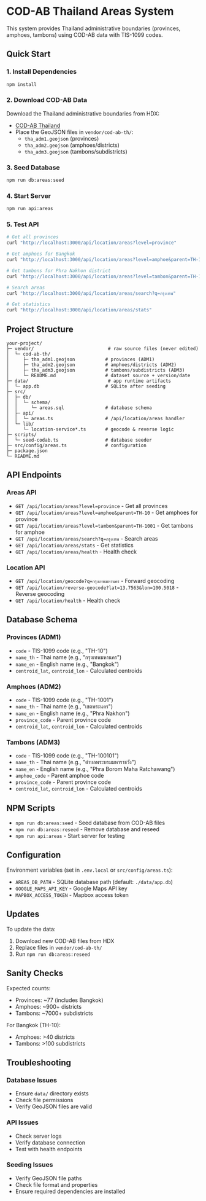 # COD-AB Thailand Areas System

This system provides Thailand administrative boundaries (provinces, amphoes, tambons) using COD-AB data with TIS-1099 codes.

## Quick Start

### 1. Install Dependencies
```bash
npm install
```

### 2. Download COD-AB Data
Download the Thailand administrative boundaries from HDX:
- [COD-AB Thailand](https://data.humdata.org/dataset/cod-ab-tha)
- Place the GeoJSON files in `vendor/cod-ab-th/`:
  - `tha_adm1.geojson` (provinces)
  - `tha_adm2.geojson` (amphoes/districts)
  - `tha_adm3.geojson` (tambons/subdistricts)

### 3. Seed Database
```bash
npm run db:areas:seed
```

### 4. Start Server
```bash
npm run api:areas
```

### 5. Test API
```bash
# Get all provinces
curl "http://localhost:3000/api/location/areas?level=province"

# Get amphoes for Bangkok
curl "http://localhost:3000/api/location/areas?level=amphoe&parent=TH-10"

# Get tambons for Phra Nakhon district
curl "http://localhost:3000/api/location/areas?level=tambon&parent=TH-1001"

# Search areas
curl "http://localhost:3000/api/location/areas/search?q=กรุงเทพ"

# Get statistics
curl "http://localhost:3000/api/location/areas/stats"
```

## Project Structure

```
your-project/
├─ vendor/                           # raw source files (never edited)
│  └─ cod-ab-th/
│     ├─ tha_adm1.geojson           # provinces (ADM1)
│     ├─ tha_adm2.geojson           # amphoes/districts (ADM2)
│     ├─ tha_adm3.geojson           # tambons/subdistricts (ADM3)
│     └─ README.md                  # dataset source + version/date
├─ data/                             # app runtime artifacts
│  └─ app.db                        # SQLite after seeding
├─ src/
│  ├─ db/
│  │  └─ schema/
│  │     └─ areas.sql               # database schema
│  ├─ api/
│  │  └─ areas.ts                   # /api/location/areas handler
│  └─ lib/
│     └─ location-service*.ts       # geocode & reverse logic
├─ scripts/
│  └─ seed-codab.ts                 # database seeder
├─ src/config/areas.ts              # configuration
├─ package.json
└─ README.md
```

## API Endpoints

### Areas API
- `GET /api/location/areas?level=province` - Get all provinces
- `GET /api/location/areas?level=amphoe&parent=TH-10` - Get amphoes for province
- `GET /api/location/areas?level=tambon&parent=TH-1001` - Get tambons for amphoe
- `GET /api/location/areas/search?q=กรุงเทพ` - Search areas
- `GET /api/location/areas/stats` - Get statistics
- `GET /api/location/areas/health` - Health check

### Location API
- `GET /api/location/geocode?q=กรุงเทพมหานคร` - Forward geocoding
- `GET /api/location/reverse-geocode?lat=13.7563&lon=100.5018` - Reverse geocoding
- `GET /api/location/health` - Health check

## Database Schema

### Provinces (ADM1)
- `code` - TIS-1099 code (e.g., "TH-10")
- `name_th` - Thai name (e.g., "กรุงเทพมหานคร")
- `name_en` - English name (e.g., "Bangkok")
- `centroid_lat`, `centroid_lon` - Calculated centroids

### Amphoes (ADM2)
- `code` - TIS-1099 code (e.g., "TH-1001")
- `name_th` - Thai name (e.g., "เขตพระนคร")
- `name_en` - English name (e.g., "Phra Nakhon")
- `province_code` - Parent province code
- `centroid_lat`, `centroid_lon` - Calculated centroids

### Tambons (ADM3)
- `code` - TIS-1099 code (e.g., "TH-100101")
- `name_th` - Thai name (e.g., "ตำบลพระบรมมหาราชวัง")
- `name_en` - English name (e.g., "Phra Borom Maha Ratchawang")
- `amphoe_code` - Parent amphoe code
- `province_code` - Parent province code
- `centroid_lat`, `centroid_lon` - Calculated centroids

## NPM Scripts

- `npm run db:areas:seed` - Seed database from COD-AB files
- `npm run db:areas:reseed` - Remove database and reseed
- `npm run api:areas` - Start server for testing

## Configuration

Environment variables (set in `.env.local` or `src/config/areas.ts`):
- `AREAS_DB_PATH` - SQLite database path (default: `./data/app.db`)
- `GOOGLE_MAPS_API_KEY` - Google Maps API key
- `MAPBOX_ACCESS_TOKEN` - Mapbox access token

## Updates

To update the data:
1. Download new COD-AB files from HDX
2. Replace files in `vendor/cod-ab-th/`
3. Run `npm run db:areas:reseed`

## Sanity Checks

Expected counts:
- Provinces: ~77 (includes Bangkok)
- Amphoes: ~900+ districts
- Tambons: ~7000+ subdistricts

For Bangkok (TH-10):
- Amphoes: >40 districts
- Tambons: >100 subdistricts

## Troubleshooting

### Database Issues
- Ensure `data/` directory exists
- Check file permissions
- Verify GeoJSON files are valid

### API Issues
- Check server logs
- Verify database connection
- Test with health endpoints

### Seeding Issues
- Verify GeoJSON file paths
- Check file format and properties
- Ensure required dependencies are installed
